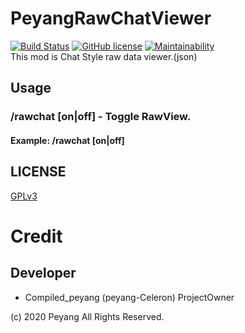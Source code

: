 # PeyangRawChatViewer
[![Build Status](https://travis-ci.com/peyang-Celeron/PeyangRawChatViewer.svg?branch=master)](https://travis-ci.com/peyang-Celeron/PeyangRawChatViewer)
[![GitHub license](https://img.shields.io/github/license/P2P-Develop/PeyangRawChatViewer)](https://github.com/P2P-Develop/PeyangRawChatViewer/blob/master/LICENSE)
[![Maintainability](https://api.codeclimate.com/v1/badges/2e3011647c427bb89288/maintainability)](https://codeclimate.com/github/P2P-Develop/PeyangRawChatViewer/maintainability)  
This mod is Chat Style raw data viewer.(json)

## Usage
### /rawchat \[on|off\] - Toggle RawView.
#### Example: /rawchat \[on|off\]

## LICENSE
[GPLv3](https://www.gnu.org/licenses/gpl-3.0.en.html)
# Credit
## Developer
* Compiled_peyang (peyang-Celeron) ProjectOwner


\(c\) 2020 Peyang All Rights Reserved.